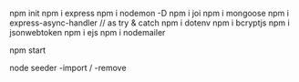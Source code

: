npm init
npm i express
npm i nodemon -D
npm i joi
npm i mongoose
npm i express-async-handler // as try & catch
npm i dotenv
npm i bcryptjs
npm i jsonwebtoken
npm i ejs
npm i nodemailer



npm start

node seeder -import / -remove